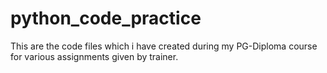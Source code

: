 # python_code_practice
This are the code files which i have created during my PG-Diploma course for various assignments given by trainer. 
